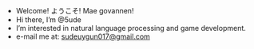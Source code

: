 - Welcome! ようこそ! Mae govannen!
- Hi there, I’m @5ude
- I’m interested in natural language processing and game development.
- e-mail me at: sudeuygun017@gmail.com

